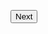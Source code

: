 <button class="au-direction-link au-direction-link--dark">Next<span class="au-direction-link__arrow" aria-hidden="true"></span></button>
